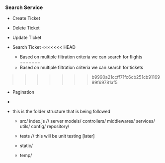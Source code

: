 ### Search Service

- Create Ticket
- Delete Ticket
- Update Ticket
- Search Ticket
<<<<<<< HEAD

  - Based on multiple filtration criteria we can search for flights
=======
  - Based on multiple filtration criteria we can search for tickets
>>>>>>> b9990a21ccff71fc6cb251cb9116999f69781af5
  - Pagination
  -

- this is the folder structure that is being followed

  - src/
    index.js // server
    models/
    controllers/
    middlewares/
    services/
    utils/
    config/
    repository/

  - tests // this will be unit testing [later]
  - static/
  - temp/
